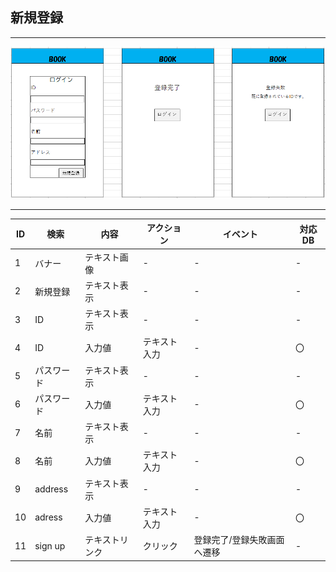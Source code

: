 ## 新規登録
*****
<img src="src/md/img/sinki.png" width="1000">

*****
|ID|検索|内容|アクション|イベント|対応DB|
|--|----|---|---------|--------|-----|
|1|バナー|テキスト画像|-|-|-|
|2|新規登録|テキスト表示|-|-|-|
|3|ID|テキスト表示|-|-|-|
|4|ID|入力値|テキスト入力|-|〇|
|5|パスワード|テキスト表示|-|-|-|
|6|パスワード|入力値|テキスト入力|-|〇|
|7|名前|テキスト表示|-|-|-|
|8|名前|入力値|テキスト入力|-|〇|
|9|address|テキスト表示|-|-|-|
|10|adress|入力値|テキスト入力|-|〇|
|11|sign up|テキストリンク|クリック|登録完了/登録失敗画面へ遷移|-|

